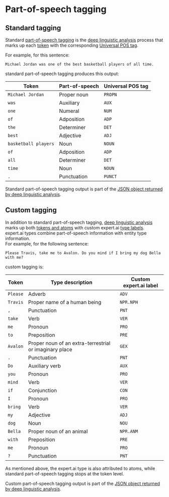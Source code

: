 # Part-of-speech tagging

## Standard tagging

Standard <a href="https://en.wikipedia.org/wiki/Part-of-speech_tagging" target="_blank">part-of-speech tagging</a> is the [deep linguistic analysis](../index.md) process that marks up each [token](../subdivision/index.md) with the corresponding <a href="https://universaldependencies.org/u/pos/" target="_blank">Universal POS tag</a>.

For example, for this sentence:

	Michael Jordan was one of the best basketball players of all time.

standard part-of-speech tagging produces this output:

Token | Part-of-speech | Universal POS tag
--- | --- | ---
`Michael Jordan` | Proper noun | `PROPN`
`was` | Auxiliary | `AUX`
`one` | Numeral | `NUM`
`of` | Adposition | `ADP`
`the` | Determiner | `DET`
`best` | Adjective | `ADJ`
`basketball players` | Noun | `NOUN`
`of` | Adposition | `ADP`
`all` | Determiner | `DET`
`time` | Noun | `NOUN`
`.` | Punctuation | `PUNCT`

Standard part-of-speech tagging output is part of the [JSON object returned by deep linguistic analysis](../../../reference/output/linguistic-analysis/index.md).

## Custom tagging

In addition to standard part-of-speech tagging, [deep linguistic analysis](../index.md) marks up both [tokens and atoms](../subdivision/index.md) with custom expert.ai [type labels](../../../reference/expert-ai-types).  
expert.ai types combine part-of-speech information with entity type information.  
For example, for the following sentence:

	Please Travis, take me to Avalon. Do you mind if I bring my dog Bella with me?
	
custom tagging is:

Token | Type description | Custom expert.ai label
--- | --- | ---
`Please` | Adverb | `ADV`
`Travis` | Proper name of a human being | `NPR.NPH`
`,` | Punctuation | `PNT`
`take` | Verb | `VER`
`me` | Pronoun | `PRO`
`to` | Preposition | `PRE`
`Avalon` | Proper noun of an extra-terrestrial or imaginary place | `GEX`
`.` | Punctuation | `PNT`
`Do` | Auxiliary verb | `AUX`
`you` | Pronoun | `PRO`
`mind` | Verb | `VER`
`if` | Conjunction | `CON`
`I` | Pronoun | `PRO`
`bring` | Verb | `VER`
`my` | Adjective | `ADJ`
`dog` | Noun | `NOU`
`Bella` | Proper noun of an animal | `NPR.ANM`
`with` | Preposition | `PRE`
`me` | Pronoun | `PRO`
`?` | Punctuation | `PNT`

As mentioned above, the expert.ai type is also attributed to atoms, while standard part-of-speech tagging stops at the token level.

Custom part-of-speech tagging output is part of the [JSON object returned by deep linguistic analysis](../../../reference/output/linguistic-analysis/index.md).
